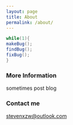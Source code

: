 ```yaml
---
layout: page
title: About
permalink: /about/
---
```


```java
while(1){  
makeBug();  
findBug();  
fixBug(); 
}
```

### More Information

sometimes post blog  


### Contact me

[stevenxzw@outlook.com](mailto:stevenxzw@outlook.com)
